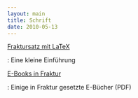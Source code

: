 ```yaml
---
layout: main
title: Schrift
date: 2010-05-13
---
```


[Fraktursatz mit LaTeX](fraktur-latex.html)

  : Eine kleine Einf&uuml;hrung

[E-Books in Fraktur](ebooks.html)

  : Einige in Fraktur gesetzte E-B&uuml;cher (PDF)
